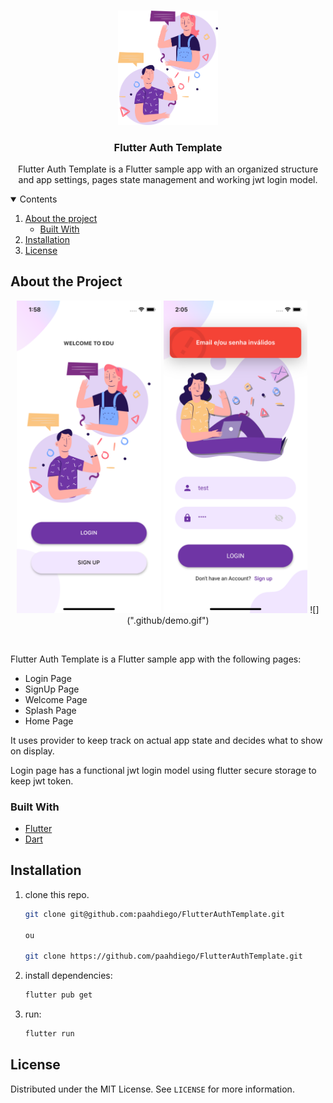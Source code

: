 <!-- PROJECT LOGO -->
<br />
<p align="center">

  <img src=".github/chat.svg" alt="Flutter Auth Template" width="160">


  <h3 align="center">Flutter Auth Template</h3>

  <p align="center">
    Flutter Auth Template is a Flutter sample app with an organized structure and app settings, pages state management and working jwt login model. 
    <br />
  </p>
</p>



<!-- TABLE OF CONTENTS -->
<details open="close">
  <summary>Contents</summary>
  <ol>
    <li>
      <a href="#about-the-project">About the project</a>
      <ul>
        <li><a href="#built-with">Built With</a></li>
      </ul>
    </li>
    <li><a href="#installation">Installation</a></li>
    <li><a href="#license">License</a></li>
  </ol>
</details>



<!-- ABOUT THE PROJECT -->
## About the Project
  <p align="center">
  <img src=".github/welcome.png" alt="WelcomePage" height="500">
  <img src=".github/error.png" alt="Login Error" height="500">
  ![](".github/demo.gif")

  </p>
  </br>

  Flutter Auth Template is a Flutter sample app with the following pages:
  - Login Page
  - SignUp Page
  - Welcome Page
  - Splash Page
  - Home Page

  It uses provider to keep track on actual app state and decides what to show on display.
  
  Login page has a functional jwt login model using flutter secure storage to keep jwt token.
 

### Built With

* [Flutter](https://flutter.dev/)
* [Dart](https://dart.dev/)

## Installation

1. clone this repo.
   ```sh
   git clone git@github.com:paahdiego/FlutterAuthTemplate.git    
   
   ou
   
   git clone https://github.com/paahdiego/FlutterAuthTemplate.git
   ```
   
2. install dependencies:
 
   ```sh
   flutter pub get
   ```
   
3. run:
   ```sh
   flutter run
   ```   
   
<!-- LICENSE -->
## License

Distributed under the MIT License. See `LICENSE` for more information.

